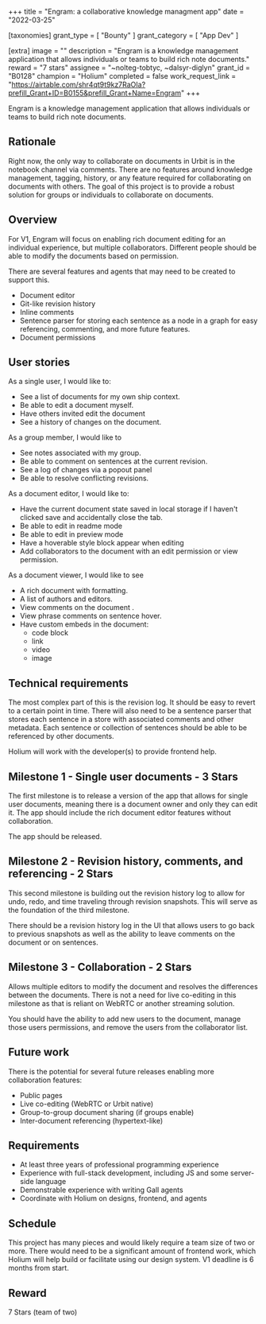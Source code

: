 +++
title = "Engram: a collaborative knowledge managment app"
date = "2022-03-25"

[taxonomies]
grant_type = [ "Bounty" ]
grant_category = [ "App Dev" ]

[extra]
image = ""
description = "Engram is a knowledge management application that allows individuals or teams to build rich note documents."
reward = "7 stars"
assignee = "~nolteg-tobtyc, ~dalsyr-diglyn"
grant_id = "B0128"
champion = "Holium"
completed = false
work_request_link = "https://airtable.com/shr4qt9t9kz7RaOIa?prefill_Grant+ID=B0155&prefill_Grant+Name=Engram"
+++

Engram is a knowledge management application that allows individuals or teams to build rich note documents.

## Rationale

Right now, the only way to collaborate on documents in Urbit is in the notebook channel via comments. There are no features around knowledge management, tagging, history, or any feature required for collaborating on documents with others. The goal of this project is to provide a robust solution for groups or individuals to collaborate on documents.

## Overview

For V1, Engram will focus on enabling rich document editing for an individual experience, but multiple collaborators. Different people should be able to modify the documents based on permission.

There are several features and agents that may need to be created to support this.

- Document editor
- Git-like revision history
- Inline comments
- Sentence parser for storing each sentence as a node in a graph for easy referencing, commenting, and more future features.
- Document permissions

## User stories

As a single user, I would like to:

- See a list of documents for my own ship context.
- Be able to edit a document myself.
- Have others invited edit the document
- See a history of changes on the document.

As a group member, I would like to 

- See notes associated with my group.
- Be able to comment on sentences at the current revision.
- See a log of changes via a popout panel
- Be able to resolve conflicting revisions.

As a document editor, I would like to:

- Have the current document state saved in local storage if I haven't clicked save and accidentally close the tab.
- Be able to edit in readme mode
- Be able to edit in preview mode
- Have a hoverable style block appear when editing
- Add collaborators to the document with an edit permission or view permission. 

As a document viewer, I would like to see

- A rich document with formatting.
- A list of authors and editors.
- View comments on the document .
- View phrase comments on sentence hover.
- Have custom embeds in the document:
  - code block
  - link
  - video
  - image

## Technical requirements

The most complex part of this is the revision log. It should be easy to revert to a certain point in time. There will also need to be a sentence parser that stores each sentence in a store with associated comments and other metadata. Each sentence or collection of sentences should be able to be referenced by other documents.

Holium will work with the developer(s) to provide frontend help.

## Milestone 1 - Single user documents - 3 Stars

The first milestone is to release a version of the app that allows for single user documents, meaning there is a document owner and only they can edit it. The app should include the rich document editor features without collaboration.

The app should be released.

## Milestone 2 - Revision history, comments, and referencing - 2 Stars

This second milestone is building out the revision history log to allow for undo, redo, and time traveling through revision snapshots. This will serve as the foundation of the third milestone.

There should be a revision history log in the UI that allows users to go back to previous snapshots as well as the ability to leave comments on the document or on sentences.

## Milestone 3 - Collaboration - 2 Stars

Allows multiple editors to modify the document and resolves the differences between the documents. There is not a need for live co-editing in this milestone as that is reliant on WebRTC or another streaming solution. 

You should have the ability to add new users to the document, manage those users permissions, and remove the users from the collaborator list.

## Future work
There is the potential for several future releases enabling more collaboration features:

- Public pages
- Live co-editing (WebRTC or Urbit native)
- Group-to-group document sharing (if groups enable)
- Inter-document referencing (hypertext-like)

## Requirements
- At least three years of professional programming experience
- Experience with full-stack development, including JS and some server-side language
- Demonstrable experience with writing Gall agents
- Coordinate with Holium on designs, frontend, and agents

## Schedule
This project has many pieces and would likely require a team size of two or more. There would need to be a significant amount of frontend work, which Holium will help build or facilitate using our design system. V1 deadline is 6 months from start.

## Reward
7 Stars (team of two)

